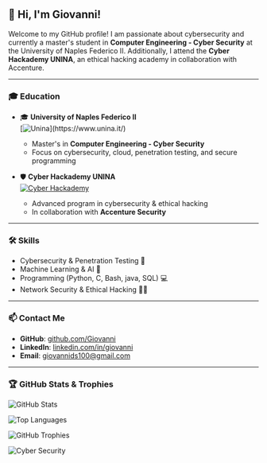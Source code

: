 ## 👋 Hi, I'm Giovanni!

Welcome to my GitHub profile! I am passionate about cybersecurity and currently a master's student in **Computer Engineering - Cyber Security** at the University of Naples Federico II. Additionally, I attend the **Cyber Hackademy UNINA**, an ethical hacking academy in collaboration with Accenture.

---

### 🎓 Education
- 🎓 **University of Naples Federico II**  
  [![Unina]([https://upload.wikimedia.org/wikipedia/it/1/1b/Universit%C3%A0_degli_Studi_di_Napoli_Federico_II_Logo.svg](https://it.wikipedia.org/wiki/File:Napoli_university_seal_alfachannel.png))](https://www.unina.it/)
  - Master's in **Computer Engineering - Cyber Security**
  - Focus on cybersecurity, cloud, penetration testing, and secure programming

- 🛡 **Cyber Hackademy UNINA**  
  [![Cyber Hackademy](https://cyberhackademy.unina.it/wp-content/uploads/2023/07/logo-cyberhackademy.png)](https://cyberhackademy.unina.it/)
  - Advanced program in cybersecurity & ethical hacking
  - In collaboration with **Accenture Security**

---

### 🛠 Skills
- Cybersecurity & Penetration Testing 🔐
- Machine Learning & AI 🤖
- Programming (Python, C, Bash, java, SQL) 💻
- Network Security & Ethical Hacking 🕵️‍♂️

---

### 📫 Contact Me
- **GitHub**: [github.com/Giovanni](https://github.com/Giovanni)
- **LinkedIn**: [linkedin.com/in/giovanni](https://www.linkedin.com/in/giovanni-di-stazio-4a84b92a0/)
- **Email**: [giovannids100@gmail.com](mailto:giovannids100@gmail.com)

---

### 🏆 GitHub Stats & Trophies

![GitHub Stats](https://github-readme-stats.vercel.app/api?username=Giovanni&show_icons=true&theme=dark)

![Top Languages](https://github-readme-stats.vercel.app/api/top-langs/?username=Giovanni&layout=compact&theme=dark)

![GitHub Trophies](https://github-profile-trophy.vercel.app/?username=Giovanni&theme=darkhub&margin-w=15)

![Cyber Security]([https://media.giphy.com/media/XIqCQx02E1U9W/giphy.gif](https://itch.io/jam/picocad-jam-19/rate/1137060))
